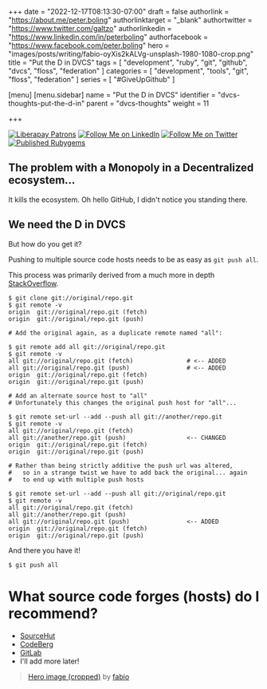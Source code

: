 +++
date = "2022-12-17T08:13:30-07:00"
draft = false
authorlink = "https://about.me/peter.boling"
authorlinktarget = "_blank"
authortwitter = "https://www.twitter.com/galtzo"
authorlinkedin = "https://www.linkedin.com/in/peterboling"
authorfacebook = "https://www.facebook.com/peter.boling"
hero = "images/posts/writing/fabio-oyXis2kALVg-unsplash-1980-1080-crop.png"
title = "Put the D in DVCS"
tags = [ "development", "ruby", "git", "github", "dvcs", "floss", "federation" ]
categories = [ "development", "tools", "git", "floss", "federation" ]
series = [ "#GiveUpGithub" ]

[menu]
[menu.sidebar]
name = "Put the D in DVCS"
identifier = "dvcs-thoughts-put-the-d-in"
parent = "dvcs-thoughts"
weight = 11

+++
<div id="badges">

[![Liberapay Patrons][⛳liberapay-img]][⛳liberapay]
[![Follow Me on LinkedIn][🖇linkedin-img]][🖇linkedin]
[![Follow Me on Twitter][🐦twitter-img]][🐦twitter]
[![Published Rubygems][💎rubygems-img]][💎rubygems]

</div>

[⛳liberapay-img]: https://img.shields.io/liberapay/patrons/pboling.svg?logo=liberapay
[⛳liberapay]: https://liberapay.com/pboling/donate
[🖇linkedin]: http://www.linkedin.com/in/peterboling
[🖇linkedin-img]: https://img.shields.io/badge/PeterBoling-blue?style=plastic&logo=linkedin
[🐦twitter]: http://twitter.com/intent/user?screen_name=galtzo
[🐦twitter-img]: https://img.shields.io/twitter/follow/galtzo.svg?style=social&label=Follow
[💎rubygems]: https://rubygems.org/profiles/pboling
[💎rubygems-img]: https://img.shields.io/gem/u/pboling.svg

## The problem with a Monopoly in a Decentralized ecosystem...

It kills the ecosystem.  Oh hello GitHub, I didn't notice you standing there.

## We need the D in DVCS

But how do you get it?

Pushing to multiple source code hosts needs to be as easy as `git push all`.

This process was primarily derived from a much more in depth
[StackOverflow](https://stackoverflow.com/a/14290145/213191).

```shell
$ git clone git://original/repo.git
$ git remote -v
origin  git://original/repo.git (fetch)
origin  git://original/repo.git (push)

# Add the original again, as a duplicate remote named "all":

$ git remote add all git://original/repo.git
$ git remote -v
all git://original/repo.git (fetch)               # <-- ADDED
all git://original/repo.git (push)                # <-- ADDED
origin  git://original/repo.git (fetch)
origin  git://original/repo.git (push)

# Add an alternate source host to "all"
# Unfortunately this changes the original push host for "all"...

$ git remote set-url --add --push all git://another/repo.git
$ git remote -v
all git://original/repo.git (fetch)
all git://another/repo.git (push)                 <-- CHANGED
origin  git://original/repo.git (fetch)
origin  git://original/repo.git (push)

# Rather than being strictly additive the push url was altered,
#   so in a strange twist we have to add back the original... again
#   to end up with multiple push hosts

$ git remote set-url --add --push all git://original/repo.git
$ git remote -v
all git://original/repo.git (fetch)
all git://another/repo.git (push)
all git://original/repo.git (push)                <-- ADDED
origin  git://original/repo.git (fetch)
origin  git://original/repo.git (push)
```

And there you have it!

```shell
$ git push all
```

# What source code forges (hosts) do I recommend?

- [SourceHut](https://sr.ht/~galtzo/)
- [CodeBerg](https://codeberg.org/pboling)
- [GitLab](https://gitlab.com/pboling)
- I'll add more later!

> [Hero image (cropped)](https://unsplash.com/photos/oyXis2kALVg) by [fabio](https://unsplash.com/@fabioha)
